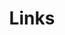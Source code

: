 ---
title: Links
links:
  - title: 冰柠配绿茶的秘密后花园
    description: 让美好的时光常驻
    website: https://www.frozenlemontee.top/
    image: https://i.loli.net/2021/10/26/rIDnecjG2QAZVvf.jpg
  - title: HuLu Blog
    description: 曾经的SOP，现在的SOAP
    website: https://www.hafuhafu.cn/
    image: https://www.hafuhafu.cn/wp-content/uploads/2021/09/cropped-cropped-Logo_100.png
  - title: crying knife
    description: 谁见幽人独往来，飘渺孤鸿影
    website: https://retaw.org/
    image: https://retaw.org/wp-content/uploads/2020/11/cropped-9931B0A6-5B5E-4E47-A0BE-AFFA1529CF86.png

menu:
    main: 
        weight: 4
        params:
            icon: link

comments: true
---